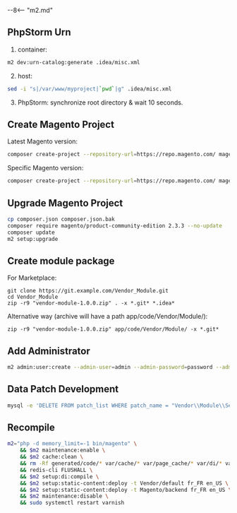 
--8<-- "m2.md"

## PhpStorm Urn
1. container:
```bash
m2 dev:urn-catalog:generate .idea/misc.xml
```
2. host:
```bash
sed -i "s|/var/www/myproject|`pwd`|g" .idea/misc.xml
```
3. PhpStorm: synchronize root directory & wait 10 seconds.
    
## Create Magento Project

Latest Magento version:
```bash
composer create-project --repository-url=https://repo.magento.com/ magento/project-community-edition m23x
```
Specific Magento version:
```bash
composer create-project --repository-url=https://repo.magento.com/ magento/project-community-edition=2.3.3 m233
```
 
## Upgrade Magento Project
```bash
cp composer.json composer.json.bak
composer require magento/product-community-edition 2.3.3 --no-update
composer update
m2 setup:upgrade
```

## Create module package

For Marketplace:

    git clone https://git.example.com/Vendor_Module.git
    cd Vendor_Module
    zip -r9 "vendor-module-1.0.0.zip" . -x *.git* *.idea*
    
Alternative way (archive will have a path app/code/Vendor/Module/):

    zip -r9 "vendor-module-1.0.0.zip" app/code/Vendor/Module/ -x *.git*

## Add Administrator
```bash
m2 admin:user:create --admin-user=admin --admin-password=password --admin-email=support@example.com --admin-firstname=Support --admin-lastname=Account
```

## Data Patch Development
```bash
mysql -e 'DELETE FROM patch_list WHERE patch_name = "Vendor\\Module\\Setup\\Patch\\Data\\InitializeStoresAndWebsites"' && m2x setup:upgrade
```
## Recompile
```bash
m2="php -d memory_limit=-1 bin/magento" \
    && $m2 maintenance:enable \
    && $m2 cache:clean \
    && rm -Rf generated/code/* var/cache/* var/page_cache/* var/di/* var/view_preprocessed/* pub/static/* \
    && redis-cli FLUSHALL \
    && $m2 setup:di:compile \
    && $m2 setup:static-content:deploy -t Vendor/default fr_FR en_US \
    && $m2 setup:static-content:deploy -t Magento/backend fr_FR en_US \
    && $m2 maintenance:disable \
    && sudo systemctl restart varnish
```